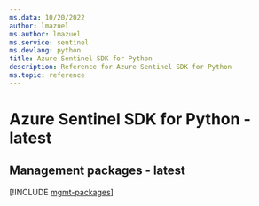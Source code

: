 ```yaml
---
ms.data: 10/20/2022
author: lmazuel
ms.author: lmazuel
ms.service: sentinel
ms.devlang: python
title: Azure Sentinel SDK for Python
description: Reference for Azure Sentinel SDK for Python
ms.topic: reference
---
```

# Azure Sentinel SDK for Python - latest

## Management packages - latest
[!INCLUDE [mgmt-packages](sentinel-mgmt-index.md)]